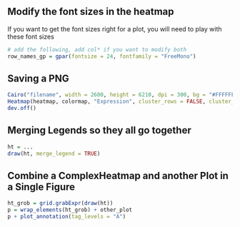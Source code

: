 ## Modify the font sizes in the heatmap

If you want to get the font sizes right for a plot, you will need to play with these font sizes

```r
# add the following, add col* if you want to modify both
row_names_gp = gpar(fontsize = 24, fontfamily = "FreeMono")
```

## Saving a PNG

```r
Cairo("filename", width = 2600, height = 6210, dpi = 300, bg = "#FFFFFF", fontfamily = "FreeMono")
Heatmap(heatmap, colormap, "Expression", cluster_rows = FALSE, cluster_columns = FALSE, row_names_gp = gpar(fontsize = 24, fontfamily = "FreeMono"), column_names_gp = gpar(fontsize = 30))
dev.off()
```

## Merging Legends so they all go together

```r
ht = ...
draw(ht, merge_legend = TRUE)
```

## Combine a ComplexHeatmap and another Plot in a Single Figure

```r
ht_grob = grid.grabExpr(draw(ht))
p = wrap_elements(ht_grob) + other_plot
p + plot_annotation(tag_levels = "A")
```
